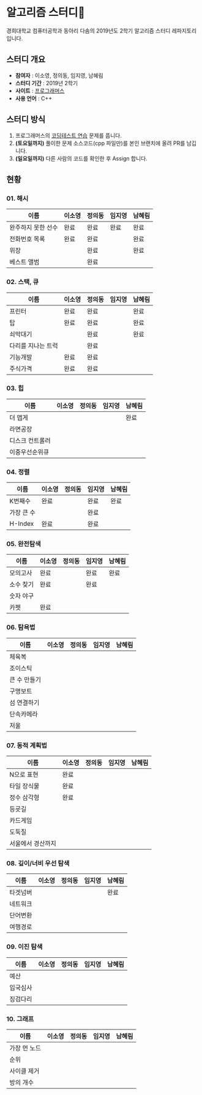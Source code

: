 # 알고리즘 스터디📝

경희대학교 컴퓨터공학과 동아리 다솜의 2019년도 2학기 알고리즘 스터디 레파지토리입니다.

## 스터디 개요
* **참여자** : 이소영, 정의동, 임지영, 남혜림
* **스터디 기간** : 2019년 2학기
* **사이트** : [프로그래머스](https://programmers.co.kr)
* **사용 언어** : C++

## 스터디 방식
1. 프로그래머스의 [코딩테스트 연습](https://programmers.co.kr/learn/challenges) 문제를 풉니다.
2. **(토요일까지)** 풀이한 문제 소스코드(cpp 파일만)를 본인 브랜치에 올려 PR를 남깁니다.
3. **(일요일까지)** 다른 사람의 코드를 확인한 후 Assign 합니다.

## 현황
### 01. 해시
|이름|이소영|정의동|임지영|남혜림|
|--|--|--|--|--|
|완주하지 못한 선수|완료|완료|완료|완료|
|전화번호 목록|완료|완료||완료|
|위장||완료||완료|
|베스트 앨범||완료|||

### 02. 스택, 큐
|이름|이소영|정의동|임지영|남혜림|
|--|--|--|--|--|
|프린터|완료|완료||완료|
|탑|완료|완료||완료|
|쇠막대기||완료||완료|
|다리를 지나는 트럭||완료|||
|기능개발|완료|완료|||
|주식가격|완료|완료|||

### 03. 힙
|이름|이소영|정의동|임지영|남혜림|
|--|--|--|--|--|
|더 맵게||||완료|
|라면공장|||||
|디스크 컨트롤러|||||
|이중우선순위큐|||||

### 04. 정렬
|이름|이소영|정의동|임지영|남혜림|
|--|--|--|--|--|
|K번째수|완료||완료|완료|
|가장 큰 수|||완료||
|H-Index|완료||완료||

### 05. 완전탐색
|이름|이소영|정의동|임지영|남혜림|
|--|--|--|--|--|
|모의고사|완료||완료|완료|
|소수 찾기|완료||완료||
|숫자 야구|||||
|카펫|완료||||

### 06. 탐욕법
|이름|이소영|정의동|임지영|남혜림|
|--|--|--|--|--|
|체육복|||||
|조이스틱|||||
|큰 수 만들기|||||
|구명보트|||||
|섬 연결하기|||||
|단속카메라|||||
|저울|||||

### 07. 동적 계획법
|이름|이소영|정의동|임지영|남혜림|
|--|--|--|--|--|
|N으로 표현|완료||||
|타일 장식물|완료||||
|정수 삼각형|완료||||
|등굣길|||||
|카드게임|||||
|도둑질|||||
|서울에서 경산까지|||||

### 08. 깊이/너비 우선 탐색
|이름|이소영|정의동|임지영|남혜림|
|--|--|--|--|--|
|타겟넘버||||완료|
|네트워크|||||
|단어변환|||||
|여행경로|||||

### 09. 이진 탐색
|이름|이소영|정의동|임지영|남혜림|
|--|--|--|--|--|
|예산|||||
|입국심사|||||
|징검다리|||||

### 10. 그래프
|이름|이소영|정의동|임지영|남혜림|
|--|--|--|--|--|
|가장 먼 노드|||||
|순위|||||
|사이클 제거|||||
|방의 개수|||||